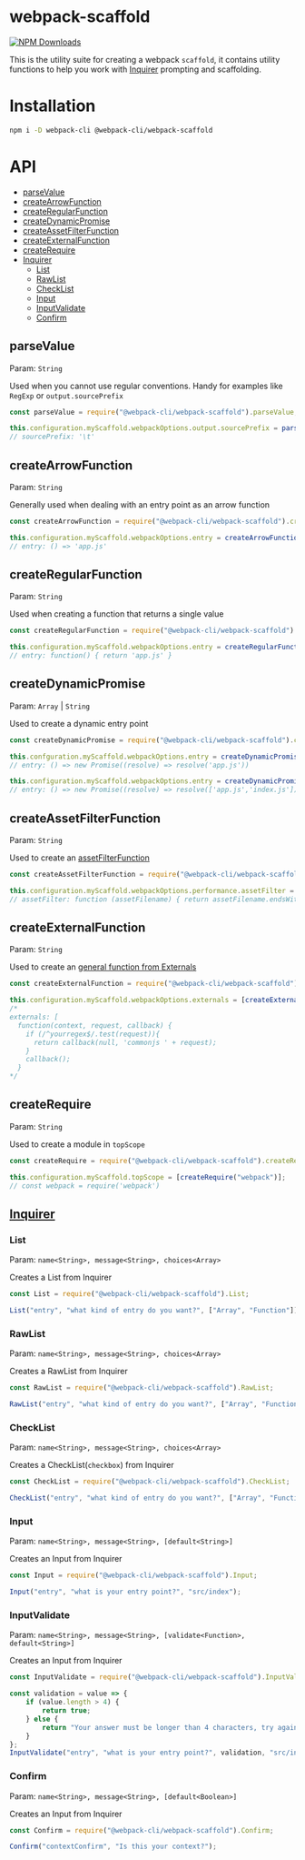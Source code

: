 # webpack-scaffold

[![NPM Downloads][downloads]][downloads-url]

This is the utility suite for creating a webpack `scaffold`, it contains utility functions to help you work with [Inquirer](https://github.com/SBoudrias/Inquirer.js/) prompting and scaffolding.

# Installation

```bash
npm i -D webpack-cli @webpack-cli/webpack-scaffold
```

# API

-   [parseValue](#parsevalue)
-   [createArrowFunction](#createarrowfunction)
-   [createRegularFunction](#createregularfunction)
-   [createDynamicPromise](#createdynamicpromise)
-   [createAssetFilterFunction](#createassetfilterfunction)
-   [createExternalFunction](#createexternalfunction)
-   [createRequire](#createrequire)
-   [Inquirer](#inquirer)
    -   [List](#list)
    -   [RawList](#rawlist)
    -   [CheckList](#checklist)
    -   [Input](#input)
    -   [InputValidate](#inputvalidate)
    -   [Confirm](#confirm)

## parseValue

Param: `String`

Used when you cannot use regular conventions. Handy for examples like `RegExp` or `output.sourcePrefix`

```js
const parseValue = require("@webpack-cli/webpack-scaffold").parseValue;

this.configuration.myScaffold.webpackOptions.output.sourcePrefix = parseValue("\t");
// sourcePrefix: '\t'
```

## createArrowFunction

Param: `String`

Generally used when dealing with an entry point as an arrow function

```js
const createArrowFunction = require("@webpack-cli/webpack-scaffold").createArrowFunction;

this.configuration.myScaffold.webpackOptions.entry = createArrowFunction("app.js");
// entry: () => 'app.js'
```

## createRegularFunction

Param: `String`

Used when creating a function that returns a single value

```js
const createRegularFunction = require("@webpack-cli/webpack-scaffold").createRegularFunction;

this.configuration.myScaffold.webpackOptions.entry = createRegularFunction("app.js");
// entry: function() { return 'app.js' }
```

## createDynamicPromise

Param: `Array` | `String`

Used to create a dynamic entry point

```js
const createDynamicPromise = require("@webpack-cli/webpack-scaffold").createDynamicPromise;

this.confguration.myScaffold.webpackOptions.entry = createDynamicPromise("app.js");
// entry: () => new Promise((resolve) => resolve('app.js'))

this.configuration.myScaffold.webpackOptions.entry = createDynamicPromise(["app.js", "index.js"]);
// entry: () => new Promise((resolve) => resolve(['app.js','index.js']))
```

## createAssetFilterFunction

Param: `String`

Used to create an [assetFilterFunction](https://webpack.js.org/configuration/performance/#performance-assetfilter)

```js
const createAssetFilterFunction = require("@webpack-cli/webpack-scaffold").createAssetFilterFunction;

this.configuration.myScaffold.webpackOptions.performance.assetFilter = createAssetFilterFunction("js");
// assetFilter: function (assetFilename) { return assetFilename.endsWith('.js'); }
```

## createExternalFunction

Param: `String`

Used to create an [general function from Externals](https://webpack.js.org/configuration/externals/#function)

```js
const createExternalFunction = require("@webpack-cli/webpack-scaffold").createExternalFunction;

this.configuration.myScaffold.webpackOptions.externals = [createExternalFunction("^yourregex$")];
/*
externals: [
  function(context, request, callback) {
    if (/^yourregex$/.test(request)){
      return callback(null, 'commonjs ' + request);
    }
    callback();
  }
*/
```

## createRequire

Param: `String`

Used to create a module in `topScope`

```js
const createRequire = require("@webpack-cli/webpack-scaffold").createRequire;

this.configuration.myScaffold.topScope = [createRequire("webpack")];
// const webpack = require('webpack')
```

## [Inquirer](https://github.com/SBoudrias/Inquirer.js/#prompt-types)

### List

Param: `name<String>, message<String>, choices<Array>`

Creates a List from Inquirer

```js
const List = require("@webpack-cli/webpack-scaffold").List;

List("entry", "what kind of entry do you want?", ["Array", "Function"]);
```

### RawList

Param: `name<String>, message<String>, choices<Array>`

Creates a RawList from Inquirer

```js
const RawList = require("@webpack-cli/webpack-scaffold").RawList;

RawList("entry", "what kind of entry do you want?", ["Array", "Function"]);
```

### CheckList

Param: `name<String>, message<String>, choices<Array>`

Creates a CheckList(`checkbox`) from Inquirer

```js
const CheckList = require("@webpack-cli/webpack-scaffold").CheckList;

CheckList("entry", "what kind of entry do you want?", ["Array", "Function"]);
```

### Input

Param: `name<String>, message<String>, [default<String>]`

Creates an Input from Inquirer

```js
const Input = require("@webpack-cli/webpack-scaffold").Input;

Input("entry", "what is your entry point?", "src/index");
```

### InputValidate

Param: `name<String>, message<String>, [validate<Function>, default<String>]`

Creates an Input from Inquirer

```js
const InputValidate = require("@webpack-cli/webpack-scaffold").InputValidate;

const validation = value => {
	if (value.length > 4) {
		return true;
	} else {
		return "Your answer must be longer than 4 characters, try again";
	}
};
InputValidate("entry", "what is your entry point?", validation, "src/index");
```

### Confirm

Param: `name<String>, message<String>, [default<Boolean>]`

Creates an Input from Inquirer

```js
const Confirm = require("@webpack-cli/webpack-scaffold").Confirm;

Confirm("contextConfirm", "Is this your context?");
```

[downloads]: https://img.shields.io/npm/dm/@webpack-cli/webpack-scaffold.svg
[downloads-url]: https://www.npmjs.com/package/@webpack-cli/webpack-scaffold
